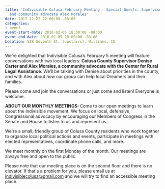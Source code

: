 ```yaml
---
title: 'Indivisible Colusa February Meeting - Special Guests: Supervisor Denise Carter
  and community advocate Alex Morales'
date: 2017-12-22 22:00:00 -08:00
categories:
- event
event-start-date: 2018-02-05 18:30:00 -08:00
event-end-date: 2018-02-05 20:00:00 -08:00
Location: 528 Seventh St. (upstairs), Williams, CA
---
```


We’re delighted that Indivisible Colusa’s February 5 meeting will feature conversations with two local leaders: **Colusa County Supervisor Denise Carter and Alex Morales, a community advocate with the Center for Rural Legal Assistance**. We’ll be talking with Denise about priorities in the county, and with Alex about how our group can help local Dreamers and their families. 

Please come and join the conversations or just come and listen! Everyone is welcome.

**ABOUT OUR MONTHLY MEETINGS:**
Come to our open meetings to learn about the Indivisible movement. We focus on local, defensive, Congressional advocacy by encouraging our Members of Congress in the Senate and House to listen to us and represent us.

We're a small, friendly group of Colusa County residents who work together to organize local political actions and events, participate in meetings with elected representatives, coordinate phone calls, and more.

We meet monthly on the first Monday of the month. Our meetings are always free and open to the public. 

Please note that our meeting place is on the second floor and there is no elevator. If that's a problem for you, please email us at [indivisiblecolusa@gmail.com](mailto:indivisiblecolusa@gmail.com) and we will try to find an accessible meeting place.